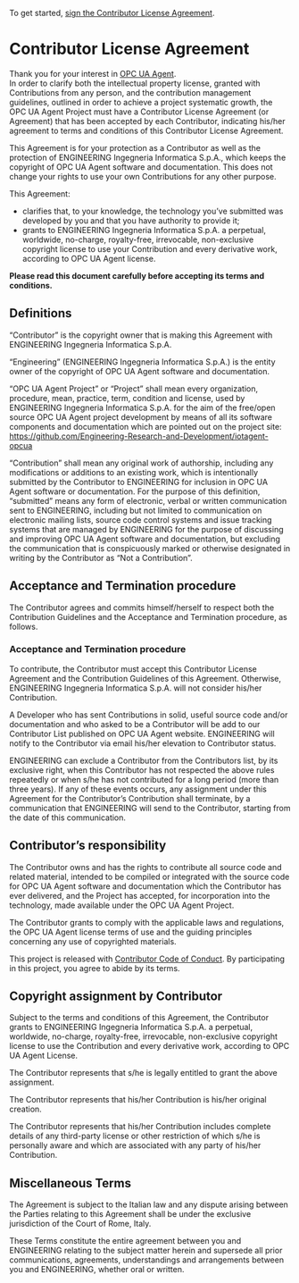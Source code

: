 To get started, <a href="https://github.com/Engineering-Research-and-Development/iotagent-opcua/blob/master/opc-ua-agent-individual-cla.pdf">sign the Contributor License Agreement</a>.

# Contributor License Agreement

Thank you for your interest in [OPC UA Agent](https://github.com/Engineering-Research-and-Development/iotagent-opcua).<br/>
In order to clarify both the intellectual property license, granted with Contributions from any person, and the contribution management guidelines, outlined in order to achieve a project systematic growth, the OPC UA Agent Project must have a Contributor License Agreement (or Agreement) that has been accepted by each Contributor, indicating his/her agreement to terms and conditions of this Contributor License Agreement.

This Agreement is for your protection as a Contributor as well as the protection of ENGINEERING Ingegneria Informatica S.p.A., which keeps the copyright of OPC UA Agent software and documentation. This does not change your rights to use your own Contributions for any other purpose.

This Agreement:

- clarifies that, to your knowledge, the technology you’ve submitted was developed by you and that you have authority to provide it;
- grants to ENGINEERING Ingegneria Informatica S.p.A. a perpetual, worldwide, no-charge, royalty-free, irrevocable, non-exclusive copyright license to use your Contribution and every derivative work, according to OPC UA Agent license.

**Please read this document carefully before accepting its terms and conditions.**

## Definitions
“Contributor” is the copyright owner that is making this Agreement with ENGINEERING Ingegneria Informatica S.p.A.

“Engineering” (ENGINEERING Ingegneria Informatica S.p.A.) is the entity owner of the copyright of OPC UA Agent software and documentation.

“OPC UA Agent Project” or “Project” shall mean every organization, procedure, mean, practice, term, condition and license, used by ENGINEERING Ingegneria Informatica S.p.A. for the aim of the free/open source OPC UA Agent project development by means of all its software components and documentation which are pointed out on the project site: https://github.com/Engineering-Research-and-Development/iotagent-opcua

“Contribution” shall mean any original work of authorship, including any modifications or additions to an existing work, which is intentionally submitted by the Contributor to ENGINEERING for inclusion in OPC UA Agent software or documentation. For the purpose of this definition, “submitted” means any form of electronic, verbal or written communication sent to ENGINEERING, including but not limited to communication on electronic mailing lists, source code control systems and issue tracking systems that are managed by ENGINEERING for the purpose of discussing and improving OPC UA Agent software and documentation, but excluding the communication that is conspicuously marked or otherwise designated in writing by the Contributor as “Not a Contribution”.

## Acceptance and Termination procedure
The Contributor agrees and commits himself/herself to respect both the Contribution Guidelines and the Acceptance and Termination procedure, as follows.

### Acceptance and Termination procedure
To contribute, the Contributor must accept this Contributor License Agreement and the Contribution Guidelines of this Agreement. Otherwise, ENGINEERING Ingegneria Informatica S.p.A. will not consider his/her Contribution.

A Developer who has sent Contributions in solid, useful source code and/or documentation and who asked to be a Contributor will be add to our Contributor List published on OPC UA Agent website. ENGINEERING will notify to the Contributor via email his/her elevation to Contributor status.

ENGINEERING can exclude a Contributor from the Contributors list, by its exclusive right, when this Contributor has not respected the above rules repeatedly or when s/he has not contributed for a long period (more than three years). If any of these events occurs, any assignment under this Agreement for the Contributor’s Contribution shall terminate, by a communication that ENGINEERING will send to the Contributor, starting from the date of this communication.

## Contributor’s responsibility
The Contributor owns and has the rights to contribute all source code and related material, intended to be compiled or integrated with the source code for OPC UA Agent software and documentation which the Contributor has ever delivered, and the Project has accepted, for incorporation into the technology, made available under the OPC UA Agent Project.

The Contributor grants to comply with the applicable laws and regulations, the OPC UA Agent license terms of use and the guiding principles concerning any use of copyrighted materials.

This project is released with [Contributor Code of Conduct](./CODE_OF_CONDUCT.md). By participating in this project, you agree to abide by its terms.

## Copyright assignment by Contributor
Subject to the terms and conditions of this Agreement, the Contributor grants to ENGINEERING Ingegneria Informatica S.p.A. a perpetual, worldwide, no-charge, royalty-free, irrevocable, non-exclusive copyright license to use the Contribution and every derivative work, according to OPC UA Agent License.

The Contributor represents that s/he is legally entitled to grant the above assignment.

The Contributor represents that his/her Contribution is his/her original creation.

The Contributor represents that his/her Contribution includes complete details of any third-party license or other restriction of which s/he is personally aware and which are associated with any party of his/her Contribution.

## Miscellaneous Terms
The Agreement is subject to the Italian law and any dispute arising between the Parties relating to this Agreement shall be under the exclusive jurisdiction of the Court of Rome, Italy.

These Terms constitute the entire agreement between you and ENGINEERING relating to the subject matter herein and supersede all prior communications, agreements, understandings and arrangements between you and ENGINEERING, whether oral or written.
